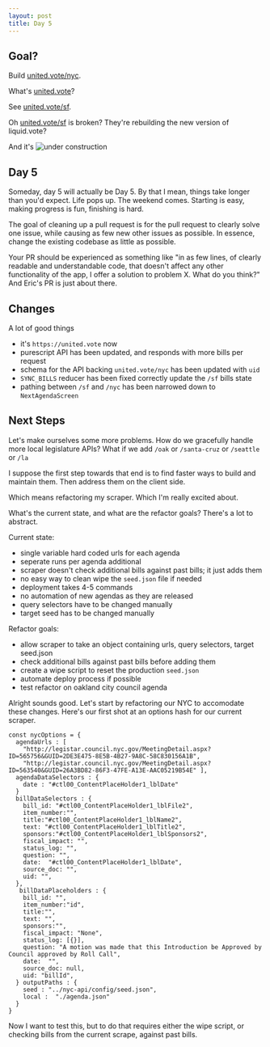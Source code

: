 ```yaml
---
layout: post
title: Day 5
---
```


## Goal?

Build [united.vote/nyc]("https://united.vote/nyc").

What's [united.vote]("https://united.vote/")?

See [united.vote/sf]("https://united.vote/sf").

Oh [united.vote/sf]("https://united.vote/sf") is broken? They're rebuilding the new version of liquid.vote? 

And it's ![under construction](https://motherboard-images.vice.com/content-images/contentimage/26327/1444070256569233.gif)

## Day 5

Someday, day 5 will actually be Day 5. By that I mean, things take longer than you'd expect. Life pops up. The weekend comes. Starting is easy, making progress is fun, finishing is hard.

The goal of cleaning up a pull request is for the pull request to clearly solve one issue, while causing as few new other issues as possible. In essence, change the existing codebase as little as possible.

Your PR should be experienced as something like "in as few lines, of clearly readable and understandable code, that doesn't affect any other functionality of the app, I offer a solution to problem X. What do you think?" And Eric's PR is just about there.

## Changes
A lot of good things
- it's `https://united.vote` now
- purescript API has been updated, and responds with more bills per request
- schema for the API backing `united.vote/nyc` has been updated with `uid`
- `SYNC_BILLS` reducer has been fixed correctly update the `/sf` bills state
- pathing between `/sf` and `/nyc` has been narrowed down to `NextAgendaScreen`

## Next Steps
Let's make ourselves some more problems. How do we gracefully handle more local legislature APIs? What if we add `/oak` or `/santa-cruz` or `/seattle` or `/la`

I suppose the first step towards that end is to find faster ways to build and maintain them. Then address them on the client side.

Which means refactoring my scraper. Which I'm really excited about.

What's the current state, and what are the refactor goals? There's a lot to abstract.

Current state:
- single variable hard coded urls for each agenda
- seperate runs per agenda additional
- scraper doesn't check additional bills against past bills; it just adds them
- no easy way to clean wipe the `seed.json` file if needed
- deployment takes 4-5 commands
- no automation of new agendas as they are released
- query selectors have to be changed manually
- target seed has to be changed manually

Refactor goals:
- allow scraper to take an object containing urls, query selectors, target seed.json
- check additional bills against past bills before adding them
- create a wipe script to reset the production `seed.json`
- automate deploy process if possible
- test refactor on oakland city council agenda

Alright sounds good. Let's start by refactoring our NYC to accomodate these changes. Here's our first shot at an options hash for our current scraper.

```
const nycOptions = {
  agendaUrls : [
    "http://legistar.council.nyc.gov/MeetingDetail.aspx?ID=565756&GUID=2DE3E475-8E5B-4B27-9A8C-58C830156A1B",
    "http://legistar.council.nyc.gov/MeetingDetail.aspx?ID=563540&GUID=26A3BD82-86F3-47FE-A13E-AAC05219B54E" ],
  agendaDataSelectors : {
    date : "#ctl00_ContentPlaceHolder1_lblDate"
  }
  billDataSelectors : {
    bill_id: "#ctl00_ContentPlaceHolder1_lblFile2",
    item_number:"",
	title:"#ctl00_ContentPlaceHolder1_lblName2",
	text: "#ctl00_ContentPlaceHolder1_lblTitle2",
	sponsors:"#ctl00_ContentPlaceHolder1_lblSponsors2",
	fiscal_impact: "",
	status_log: "",
	question: "",
    date:  "#ctl00_ContentPlaceHolder1_lblDate",
	source_doc: "",
	uid: "", 
  },
   billDataPlaceholders : {
    bill_id: "",
    item_number:"id",
	title:"",
	text: "",
	sponsors:"",
	fiscal_impact: "None",
	status_log: [{}],
	question: "A motion was made that this Introduction be Approved by Council approved by Roll Call",
    date:  "",
	source_doc: null,
	uid: "billId", 
  } outputPaths : {
    seed : "../nyc-api/config/seed.json",
    local :  "./agenda.json"
  }		
}
```

Now I want to test this, but to do that requires either the wipe script, or checking bills from the current scrape, against past bills.












